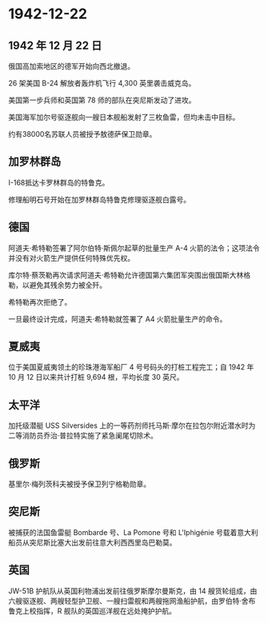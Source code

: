 # 1942-12-22

## 1942 年 12 月 22 日

俄国高加索地区的德军开始向西北撤退。

26 架美国 B-24 解放者轰炸机飞行 4,300 英里袭击威克岛。

美国第一步兵师和英国第 78 师的部队在突尼斯发动了进攻。

美国海军加尔号驱逐舰向一艘日本舰船发射了三枚鱼雷，但均未击中目标。

约有38000名苏联人员被授予敖德萨保卫勋章。

## 加罗林群岛

I-168抵达卡罗林群岛的特鲁克。

修理船明石号开始在加罗林群岛特鲁克修理驱逐舰白露号。

## 德国

阿道夫·希特勒签署了阿尔伯特·斯佩尔起草的批量生产 A-4
火箭的法令；这项法令并没有对火箭生产提供任何特殊优先权。

库尔特·蔡茨勒再次请求阿道夫·希特勒允许德国第六集团军突围出俄国斯大林格勒，以避免其残余势力被全歼。

希特勒再次拒绝了。

一旦最终设计完成，阿道夫·希特勒就签署了 A4 火箭批量生产的命令。

## 夏威夷

位于美国夏威夷领土的珍珠港海军船厂 4 号号码头的打桩工程完工；自 1942 年
10 月 12 日以来共计打桩 9,694 根，平均长度 30 英尺。

## 太平洋

加托级潜艇 USS Silversides
上的一等药剂师托马斯·摩尔在拉包尔附近潜水时为二等消防员乔治·普拉特实施了紧急阑尾切除术。

## 俄罗斯

基里尔·梅列茨科夫被授予保卫列宁格勒勋章。

## 突尼斯

被捕获的法国鱼雷艇 Bombarde 号、La Pomone 号和 L\'Iphigénie
号载着意大利船员从突尼斯比塞大出发前往意大利西西里岛巴勒莫。

## 英国

JW-51B 护航队从英国利物浦出发前往俄罗斯摩尔曼斯克，由 14
艘货轮组成，由六艘驱逐舰、两艘轻型护卫舰、一艘扫雷舰和两艘拖网渔船护航，由罗伯特·舍布鲁克上校指挥，R
舰队的英国巡洋舰在远处掩护护航。

